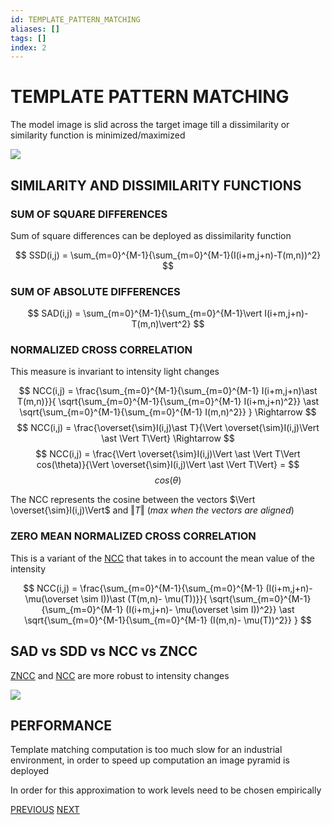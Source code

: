 ```yaml
---
id: TEMPLATE_PATTERN_MATCHING
aliases: []
tags: []
index: 2
---
```


# TEMPLATE PATTERN MATCHING

The model image is slid across the target image till a dissimilarity or similarity function is minimized/maximized

![](Pasted_image_20240423114915.png)

## SIMILARITY AND DISSIMILARITY FUNCTIONS

### SUM OF SQUARE DIFFERENCES

Sum of square differences can be deployed as dissimilarity function

$$
SSD(i,j) = \sum_{m=0}^{M-1}{\sum_{m=0}^{M-1}(I(i+m,j+n)-T(m,n))^2}
$$

### SUM OF ABSOLUTE DIFFERENCES

$$
SAD(i,j) = \sum_{m=0}^{M-1}{\sum_{m=0}^{M-1}\vert I(i+m,j+n)-T(m,n)\vert^2}
$$
### NORMALIZED CROSS CORRELATION

This measure is invariant to intensity light changes

$$
NCC(i,j) = \frac{\sum_{m=0}^{M-1}{\sum_{m=0}^{M-1} I(i+m,j+n)\ast T(m,n)}}{
\sqrt{\sum_{m=0}^{M-1}{\sum_{m=0}^{M-1} I(i+m,j+n)^2}}
\ast
\sqrt{\sum_{m=0}^{M-1}{\sum_{m=0}^{M-1} I(m,n)^2}}
} \Rightarrow
$$
$$
NCC(i,j) = \frac{\overset{\sim}I(i,j)\ast T}{\Vert \overset{\sim}I(i,j)\Vert \ast \Vert T\Vert} \Rightarrow
$$
$$
NCC(i,j) = \frac{\Vert \overset{\sim}I(i,j)\Vert \ast \Vert T\Vert cos(\theta)}{\Vert \overset{\sim}I(i,j)\Vert \ast \Vert T\Vert} =
$$
$$
cos(\theta)
$$

The NCC represents the cosine between the vectors $\Vert \overset{\sim}I(i,j)\Vert$ and $\Vert T \Vert$ (*max when the vectors are aligned*)

### ZERO MEAN NORMALIZED CROSS CORRELATION

This is a variant of the [NCC](#NORMALIZED_CROSS_CORRELATION) that takes in to account the mean value of the intensity

$$
NCC(i,j) = \frac{\sum_{m=0}^{M-1}{\sum_{m=0}^{M-1} (I(i+m,j+n)-\mu(\overset \sim I))\ast (T(m,n)- \mu(T))}}{
\sqrt{\sum_{m=0}^{M-1}{\sum_{m=0}^{M-1} (I(i+m,j+n)- \mu(\overset \sim I))^2}}
\ast
\sqrt{\sum_{m=0}^{M-1}{\sum_{m=0}^{M-1} (I(m,n)- \mu(T))^2}}
}
$$

## SAD vs SDD vs NCC vs ZNCC

[ZNCC](#ZERO%20MEAN%20NORMALIZED%20CROSS%20CORRELATION) and [NCC](#NORMALIZED%20CROSS%20CORRELATION) are more robust to intensity changes

![](Pasted_image_20240423153625.png)

## PERFORMANCE

Template matching computation is too much slow for an industrial environment, in order to speed up computation an image pyramid is deployed

In order for this approximation to work levels need to be chosen empirically

[PREVIOUS](INSTANCE_LEVEL_OBJECT_DETECTION.md) [NEXT](SHAPE_BASED_MATCHING.md)
